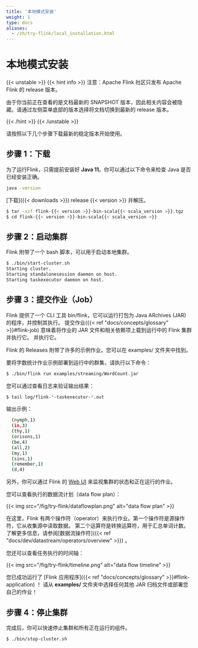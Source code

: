 ```yaml
---
title: '本地模式安装'
weight: 1
type: docs
aliases:
  - /zh/try-flink/local_installation.html
---
```

<!--
Licensed to the Apache Software Foundation (ASF) under one
or more contributor license agreements.  See the NOTICE file
distributed with this work for additional information
regarding copyright ownership.  The ASF licenses this file
to you under the Apache License, Version 2.0 (the
"License"); you may not use this file except in compliance
with the License.  You may obtain a copy of the License at

  http://www.apache.org/licenses/LICENSE-2.0

Unless required by applicable law or agreed to in writing,
software distributed under the License is distributed on an
"AS IS" BASIS, WITHOUT WARRANTIES OR CONDITIONS OF ANY
KIND, either express or implied.  See the License for the
specific language governing permissions and limitations
under the License.
-->

# 本地模式安装
 
{{< unstable >}}
{{< hint info >}}
  注意：Apache Flink 社区只发布 Apache Flink 的 release 版本。


  由于你当前正在查看的是文档最新的 SNAPSHOT 版本，因此相关内容会被隐藏。请通过左侧菜单底部的版本选择将文档切换到最新的 release 版本。

{{< /hint >}}
{{< /unstable >}}

请按照以下几个步骤下载最新的稳定版本开始使用。

<a name="step-1-download"></a>

## 步骤 1：下载

为了运行Flink，只需提前安装好 __Java 11__。你可以通过以下命令来检查 Java 是否已经安装正确。

```bash
java -version
```

[下载]({{< downloads >}}) release {{< version >}} 并解压。

```bash
$ tar -xzf flink-{{< version >}}-bin-scala{{< scala_version >}}.tgz
$ cd flink-{{< version >}}-bin-scala{{< scala_version >}}
```

<a name="step-2-start-a-cluster"></a>

## 步骤 2：启动集群

Flink 附带了一个 bash 脚本，可以用于启动本地集群。

```bash
$ ./bin/start-cluster.sh
Starting cluster.
Starting standalonesession daemon on host.
Starting taskexecutor daemon on host.
```

<a name="step-3-submit-a-job"></a>

## 步骤 3：提交作业（Job）

Flink 提供了一个 CLI 工具 bin/flink，它可以运行打包为 Java ARchives (JAR) 的程序，并控制其执行。
提交作业({{< ref "docs/concepts/glossary" >}}#ﬂink-job) 意味着将作业的 JAR 文件和相关依赖项上载到运行中的 Flink 集群并执行它。
并执行它。

Flink 的 Releases 附带了许多的示例作业。您可以在 examples/ 文件夹中找到。

要将字数统计作业示例部署到运行中的群集，请执行以下命令：

```bash
$ ./bin/flink run examples/streaming/WordCount.jar
```

您可以通过查看日志来验证输出结果：

```bash
$ tail log/flink-*-taskexecutor-*.out
```

输出示例：

```bash
  (nymph,1)
  (in,3)
  (thy,1)
  (orisons,1)
  (be,4)
  (all,2)
  (my,1)
  (sins,1)
  (remember,1)
  (d,4)
```

另外，你可以通过 Flink 的 [Web UI](http://localhost:8081) 来监视集群的状态和正在运行的作业。

您可以查看执行的数据流计划（data flow plan）：

{{< img src="/fig/try-flink/dataflowplan.png" alt="data flow plan" >}}

在这里，Flink 有两个操作符（operator）来执行作业。第一个操作符是源操作符，它从收集源中读取数据。
第二个运算符是转换运算符，用于汇总单词计数。了解更多信息，请参阅[数据流操作符]({{< ref "docs/dev/datastream/operators/overview" >}}) 。

您还可以查看任务执行的时间轴：

{{< img src="/fig/try-flink/timeline.png" alt="data flow timeline" >}}

您已成功运行了 [Flink 应用程序]({{< ref "docs/concepts/glossary" >}}#ﬂink-application) ！
请从 __examples/__ 文件夹中选择任何其他 JAR 归档文件或部署您自己的作业！

<a name="step-4-stop-the-cluster"></a>

## 步骤 4：停止集群

完成后，你可以快速停止集群和所有正在运行的组件。

```bash
$ ./bin/stop-cluster.sh
```
